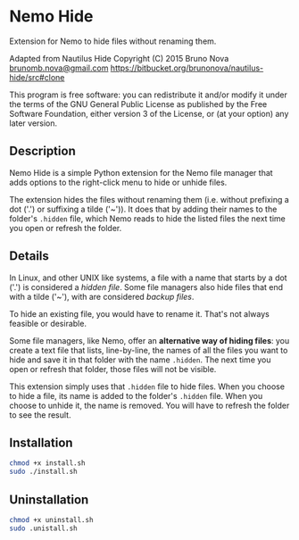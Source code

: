 Nemo Hide
=============

Extension for Nemo to hide files without renaming them. 

Adapted from Nautilus Hide Copyright (C) 2015 Bruno Nova <brunomb.nova@gmail.com> https://bitbucket.org/brunonova/nautilus-hide/src#clone

This program is free software: you can redistribute it and/or modify
it under the terms of the GNU General Public License as published by
the Free Software Foundation, either version 3 of the License, or (at your option) any later version.



Description
-----------

Nemo Hide is a simple Python extension for the Nemo file manager that
adds options to the right-click menu to hide or unhide files.

The extension hides the files without renaming them (i.e. without prefixing a
dot ('.') or suffixing a tilde ('~')).
It does that by adding their names to the folder's `.hidden` file, which
Nemo reads to hide the listed files the next time you open or refresh the
folder.


Details
-------

In Linux, and other UNIX like systems, a file with a name that starts by a
dot ('.') is considered a *hidden file*.
Some file managers also hide files that end with a tilde ('~'), with are
considered *backup files*.

To hide an existing file, you would have to rename it. That's not always
feasible or desirable.

Some file managers, like Nemo, offer an **alternative way of hiding files**:
you create a text file that lists, line-by-line, the names of all the files you
want to hide and save it in that folder with the name `.hidden`. The next time
you open or refresh that folder, those files will not be visible.

This extension simply uses that `.hidden` file to hide files. When you choose to
hide a file, its name is added to the folder's `.hidden` file. When you choose
to unhide it, the name is removed.
You will have to refresh the folder to see the result.


Installation
------------

```bash
chmod +x install.sh
sudo ./install.sh
```
Uninstallation
--------------
```bash
chmod +x uninstall.sh
sudo .unistall.sh
```



